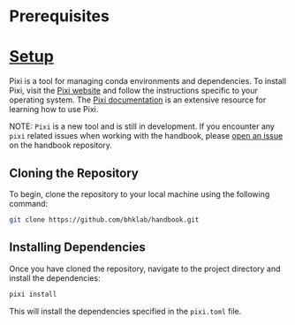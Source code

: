 # Prerequisites

# [Setup](#setup)

Pixi is a tool for managing conda environments and dependencies.
To install Pixi, visit the [Pixi website](https://pixi.sh/latest/) and follow the
instructions specific to your operating system.
The [Pixi documentation](https://pixi.sh/latest/) is an extensive resource for
learning how to use Pixi.

NOTE: `Pixi` is a new tool and is still in development.
If you encounter any `pixi` related issues when working with the handbook,
please [open an issue](https://github.com/bhklab/handbook/issues/new) on the
handbook repository.

## Cloning the Repository

To begin, clone the repository to your local machine using the following command:

```bash
git clone https://github.com/bhklab/handbook.git
```

## Installing Dependencies
Once you have cloned the repository, navigate to the project directory and
install the dependencies:

```bash
pixi install
```

This will install the dependencies specified in the `pixi.toml` file.

